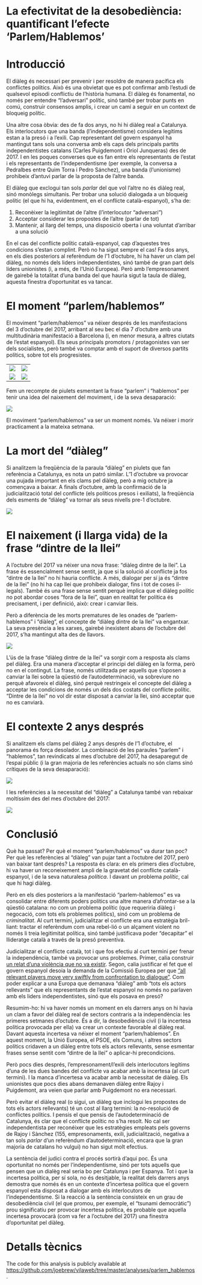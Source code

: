 La efectivitat de la desobediència: quantificant l’efecte
‘Parlem/Hablemos’
================

# Introducció

El diàleg és necessari per prevenir i per resoldre de manera pacífica
els conflictes polítics. Això és una obvietat que es pot confirmar amb
l’estudi de qualsevol episodi conflictiu de l’història humana. El
diàleg és fonamental, no només per entendre “l’adversari” polític, sinó
també per trobar punts en comú, construir consensos amplis, i crear un
camí a seguir en un context de bloqueig polític.

Una altre cosa òbvia: des de fa dos anys, no hi hi diàleg real a
Catalunya. Els interlocutors que una banda (l’independentisme) considera
legítims estan a la presó i a l’exili. Cap representant del govern
espanyol ha mantingut tans sols una conversa amb els caps dels
principals partits independentistes catalans (Carles Puigdemont i Oriol
Junqueras) des de 2017. I en les poques converses que es fan entre els
representants de l’estat i els representants de l’independentisme (per
exemple, la conversa a Pedralbes entre Quim Torra i Pedro Sánchez), una
banda (l’unionisme) prohibeix d’antuvi parlar de la proposta de l’altre
banda.

El diàleg que exclogui tan sols *parlar* del que vol l’altre no és
diàleg real, sinó monòlegs simultanis. Per trobar una solució dialogada
a un bloqueig polític (el que hi ha, evidentment, en el conflicte
català-espanyol), s’ha de:

1.  Reconèixer la legitimitat de l’altre (l’interlocutor “adversari”)  
2.  Acceptar considerar les propostes de l’altre (parlar de tot)  
3.  Mantenir, al llarg del temps, una disposició oberta i una voluntat
    d’arribar a una solució

En el cas del conflicte polític català-espanyol, cap d’aquestes tres
condicions s’estan complint. Però no ha sigut sempre el cas\! Fa dos
anys, en els dies posteriors al referèndum de l’1 d’octubre, hi ha haver
un clam pel diàleg, no només dels liders independentistes, sinó també de
gran part dels líders unionistes (i, a més, de l’Unió Europea). Però amb
l’empresonament de gairebé la totalitat d’una banda del que hauria sigut
la taula de diàleg, aquesta finestra d’oportunitat es va tancar.

# El moment “parlem/hablemos”

El moviment “parlem/hablemos” va néixer després de les manifestacions
del 3 d’octubre del 2017, arribant al seu bec el dia 7 d’octubre amb una
multitudinària manifestació a Barcelona (i, en menor mesura, a altres
ciutats de l’estat espanyol). Els seus principals promotors /
protagonistes van ser dels socialistes, però també va comptar amb el
suport de diversos partits polítics, sobre tot els progresistes.

<table style="width:100%">

<tr>

<td>

<img src="img/iceta.png" />

</td>

<td>

<img src="img/queralt.png" />

</td>

</tr>

<tr>

<td>

<img src="img/serra.png" />

</td>

<td>

<img src="img/lopez.png" />

</td>

</tr>

</table>

Fem un recompte de piulets esmentant la frase “parlem” i “hablemos” per
tenir una idea del naixement del moviment, i de la seva desaparació:

![](figures/unnamed-chunk-2-1.png)<!-- -->

El moviment “parlem/hablemos” va ser un moment només. Va néixer i morir
practicament a la mateixa setmana.

# La mort del “diàleg”

Si analitzem la freqüència de la paraula “diàleg” en piulets que fan
referència a Catalunya, es nota un patró similar. L’1 d’octubre va
provocar una pujada important en els clams pel diàleg, però a mig
octubre ja començava a baixar. A finals d’octubre, amb la confirmació de
la judicialització total del conflicte (els políticos presos i
exiliats), la freqüència dels esments de “diàleg” va tornar als seus
nivells pre-1 d’octubre.

![](figures/unnamed-chunk-3-1.png)<!-- -->

# El naixement (i llarga vida) de la frase “dintre de la llei”

A l’octubre del 2017 va néixer una nova frase: “diàleg dintre de la
llei”. La frase és essencialment sense sentit, ja que si la solució al
conflicte ja fos “dintre de la llei” no hi hauria conflicte. A més,
dialogar per sí ja és “dintre de la llei” (no hi ha cap llei que
prohibeix dialogar, fins i tot de coses il-legals). També és una frase
sense sentit perquè implica que el diàleg polític no pot abordar coses
“fora de la llei”, quan en realitat fer política és precisament, i per
definició, això: crear i canviar lleis.

Però a diferència de les morts prematures de les onades de
“parlem-hablemos” i “diàleg”, el concepte de “diàleg dintre de la
llei” va engantxar. La seva presència a les xarxes, gairebé inexistent
abans de l’octubre del 2017, s’ha mantingut alta des de llavors.

![](figures/unnamed-chunk-4-1.png)<!-- -->

L’ús de la frase “diàleg dintre de la llei” va sorgir com a resposta als
clams pel diàleg. Era una manera d’acceptar el principi del diàleg en la
forma, però no en el contingut. La frase, només utilitzada per aquells
que s’oposen a canviar la llei sobre la qüestió de l’autodeterminació,
va sobreviure no perquè afavoreix el diàleg, sinó perquè restringeix el
concepte del diàleg a acceptar les condicions de només un dels dos
costats del conflicte polític. “Dintre de la llei” no vol dir estar
disposat a canviar la llei, sinó acceptar que no es canviarà.

# El contexte 2 anys després

Si analitzem els clams pel diàleg 2 anys després de l’1 d’octubre, el
panorama és força desolador. La combinació de les paraules “parlem” i
“hablemos”, tan revindicats al mes d’octubre del 2017, ha desaparegut
de l’espai pùblic (i la gran majoria de les referències actuals no són
clams sinó crítiques de la seva desaparació):

![](figures/unnamed-chunk-5-1.png)<!-- -->

I les referències a la necessitat del “diàleg” a Catalunya també van
rebaixar moltíssim des del mes d’octubre del 2017:

![](figures/unnamed-chunk-6-1.png)<!-- -->

# Conclusió

Què ha passat? Per què el moment “parlem/hablemos” va durar tan poc? Per
què les referències al “diàleg” van pujar tant a l’octubre del 2017,
però van baixar tant després? La resposta és clara: en els primers dies
d’octubre, hi va haver un reconeixement ampli de la gravetat del
conflicte català-espanyol, i de la seva naturalesa *política*. I davant
un problema *polític*, cal que hi hagi diàleg.

Però en els dies posteriors a la manifestació “parlem-hablemos” es va
consolidar entre diferents poders polítics una altre manera
d’afrontar-se a la qüestió catalana: no com un problema polític (que
requeriria diàleg i negocació, com tots els problemes polítics), sinó
com un problema de *criminalitat*. Al curt termini, judicialitzar el
conflicte era una estratègia bril-liant: tractar el referèndum com una
rebel-lió o un alçament violent no només li treia legitimitat política,
sinó també justificava poder “decapitar” el llideratge català a través
de la presó preventiva.

Judicialitzar el conflicte català, tot i que fos efectiu al curt termini
per frenar la independència, també va provocar uns problemes. Primer,
calia construir [un relat d’una violència que no va
existir](https://www.vilaweb.cat/noticies/els-dirigents-unionistes-no-van-parlar-de-violencia-durant-els-dies-doctobre-on-ara-diuen-que-hi-va-haver-violencia-les-dades/).
Segon, calia justificar el fet que el govern espanyol desoia la demanda
de la Comissió Europea per que [“all relevant players move very swiftly
from confrontation to
dialogue”](https://www.reuters.com/article/us-spain-politics-catalonia-eu/eu-urges-spain-to-talk-to-catalans-condemns-violence-idUSKCN1C712P).
Com poder explicar a una Europa que demanava “diàleg” amb “tots els
actors rellevants” que els representants de l’estat espanyol no només no
parlaven amb els liders independentistes, sinó que els posava en presó?

Resumim-ho: hi va haver només un moment en els darrers anys on hi havia
un clam a favor del diàleg real de sectors contraris a la independència:
les primeres setmanes d’octubre. És a dir, la desobediència civil (i la
incertesa política provocada per ella) va crear un contexte favorable al
diàleg real. Davant aquesta incertesa va néixer el moment
“parlem/hablemos”. En aquest moment, la Unió Europea, el PSOE, els
Comuns, i altres sectors polítics cridaven a un diàleg entre tots els
actors rellevants, sense esmentar frases sense sentit com “dintre de la
llei” o aplicar-hi precondicions.

Però pocs dies després, l’empresonament/l’exili dels interlocutors
legítims d’una de les dues bandes del conflicte va acabar amb la
incertesa (al curt termini). I la manca d’incertesa va acabar amb la
necessitat de diàleg. Els unionistes que pocs dies abans demanaven
diàleg entre Rajoy i Puigdemont, ara veien que parlar amb Puigdemont no
era necessari.

Però evitar el diàleg real (o sigui, un diàleg que inclogui les
propostes de tots els actors rellevants) té un cost al llarg termini: la
no-resolució de conflictes polítics. I pensis el que pensis de
l’autodeterminació de Catalunya, és clar que el conflicte polític no
s’ha resolt. No cal ser independentista per reconéixer que les
estratègies empleats pels governs de Rajoy i Sànchez (155,
empresonaments, exili, judicialització, negativa a tan sols *parlar*
d’un referèndum d’autodeterminació, encara que la gran majoria de
catalans ho vulgui) no han sigut molt efectius.

La sentència del judici contra el procés sortirà d’aqui poc. És una
oportunitat no només per l’independentisme, sinó per tots aquells que
pensen que un dialèg real seria bo per Catalunya i per Espanya. Tot i
que la incertesa política, per sí sola, no és desitjable, la realitat
dels darrers anys demostra que només és en un contexte d’incertesa
política que el govern espanyol esta disposat a dialogar amb els
interlocutors de l’independentisme. Si la reacció a la sentència
consisteix en un grau de desobediència civil (el que promou, per
exemple, el “tsunami democràtic”) prou significatiu per provocar
incertesa política, és probable que aquella incertesa provocarà (com va
fer a l’octubre del 2017) una finestra d’oportunitat pel diàleg.

# Detalls tècnics

The code for this analysis is publicly available at
<https://github.com/joebrew/vilaweb/tree/master/analyses/parlem_hablemos>.
